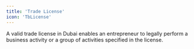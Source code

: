 ```yaml
---
title: 'Trade License'
icon: 'TbLicense'
---
```


A valid trade license in Dubai enables an entrepreneur to legally perform a business activity or a group of activities specified in the license.
